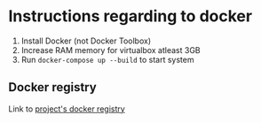 # Instructions regarding to docker


1. Install Docker (not Docker Toolbox)
2. Increase RAM memory for virtualbox atleast 3GB
3. Run ```docker-compose up --build``` to start system


## Docker registry

Link to [project's docker registry](https://hub.docker.com/r/cobrijani/elusive/)

